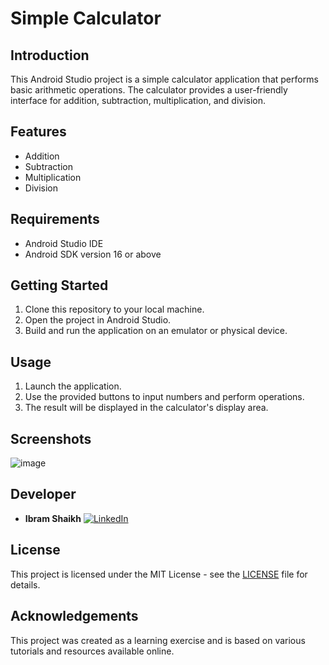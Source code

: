 # Simple Calculator

## Introduction
This Android Studio project is a simple calculator application that performs basic arithmetic operations. The calculator provides a user-friendly interface for addition, subtraction, multiplication, and division.

## Features
- Addition
- Subtraction
- Multiplication
- Division

## Requirements
- Android Studio IDE
- Android SDK version 16 or above

## Getting Started
1. Clone this repository to your local machine.
2. Open the project in Android Studio.
3. Build and run the application on an emulator or physical device.

## Usage
1. Launch the application.
2. Use the provided buttons to input numbers and perform operations.
3. The result will be displayed in the calculator's display area.

## Screenshots
![image](https://github.com/ibshaikh/Calculator/assets/123507618/d12cce5e-d6b5-4afe-a775-6f169caba644)

## Developer
- **Ibram Shaikh**
  [![LinkedIn](https://img.shields.io/badge/LinkedIn-ibram--shaikh-blue)](https://www.linkedin.com/in/ibram-shaikh-5a3881191/)

## License
This project is licensed under the MIT License - see the [LICENSE](LICENSE) file for details.

## Acknowledgements
This project was created as a learning exercise and is based on various tutorials and resources available online.
